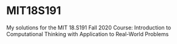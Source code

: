 # MIT18S191
My solutions for the MIT 18.S191 Fall 2020 Course: Introduction to Computational Thinking with Application to Real-World Problems
